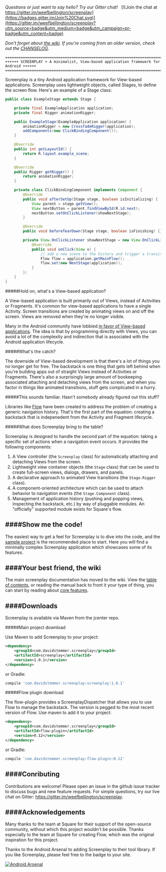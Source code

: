 
*Questions or just want to say hello? Try our Gitter chat!*&nbsp;&nbsp;&nbsp;[![Join the chat at https://gitter.im/weefbellington/screenplay](https://badges.gitter.im/Join%20Chat.svg)](https://gitter.im/weefbellington/screenplay?utm_source=badge&utm_medium=badge&utm_campaign=pr-badge&utm_content=badge)

*Don't forget about [the wiki](https://github.com/weefbellington/screenplay/wiki/Home). If you're coming from an older version, check out the
[CHANGELOG](https://github.com/weefbellington/screenplay/blob/master/CHANGELOG.md).*

```
=====================================================================================
++++++ SCREENPLAY + A minimalist, View-based application framework for Android ++++++
=====================================================================================
```

Screenplay is a tiny Android application framework for View-based applications. Screenplay uses lightweight objects, called Stages, to define the screen flow. Here's an example of a Stage class:

```java
public class ExampleStage extends Stage {

    private final ExampleApplication application;
    private final Rigger animationRigger;

    public ExampleStage(ExampleApplication application) {
        animationRigger = new CrossfadeRigger(application);
        addComponents(new ClickBindingComponent());
    }

    @Override
    public int getLayoutId() {
        return R.layout.example_scene;
    }

    @Override
    public Rigger getRigger() {
        return animationRigger;
    }

    private class ClickBindingComponent implements Component {
        @Override
        public void afterSetUp(Stage stage, boolean isInitializing) {
            View parent = stage.getView();
            View nextButton = parent.findViewById(R.id.next);
            nextButton.setOnClickListener(showNextStage);
        }

        @Override
        public void beforeTearDown(Stage stage, boolean isFinishing) {}

        private View.OnClickListener showNextStage = new View.OnClickListener() {
            @Override
            public void onClick(View v) {
                // add a new scene to the history and trigger a transition
                Flow flow = application.getMainFlow();
                flow.set(new NextStage(application));
            }
        };
    }
}
```

#####Hold on, what's a View-based application?

A View-based application is built primarily out of Views, instead of Activities or Fragments. It's common for view-based applications to have a single Activity. Screen transitions are created by animating views on and off the screen. Views are removed when they're no longer visible.

Many in the Android community have lobbied [in favor of View-based applications](https://corner.squareup.com/2014/10/advocating-against-android-fragments.html). The idea is that by programming directly with Views, you can avoid a lot of the complexity and indirection that is associated with the Android application lifecycle.

#####What's the catch?

The downside of View-based development is that there's a lot of things you no longer get for free. The backstack is one thing that gets left behind when you're building apps out of straight Views instead of Activities or Fragments. There's also a surprisingly large amount of bookeeping associated attaching and detaching views from the screen, and when you factor in things like animated transitions, stuff gets complicated in a hurry.

#####This sounds familiar. Hasn't somebody already figured out this stuff?

Libraries like [Flow](https://github.com/square/flow) have been created to address the problem of creating a generic navigation history. That's the first part of the equation: creating a backstack that is indepenedent from the Activity and Fragment lifecycle.

#####What does Screenplay bring to the table?

Screenplay is designed to handle the second part of the equation: taking a specific set of actions when a navigation event occurs. It provides the following components:

1. A View controller (the `Screenplay` class) for automatically attaching and detaching Views from the screen.
1. Lightweight view container objects (the `Stage` class) that can be used to create full-screen views, dialogs, drawers, and panels.
1. A declarative approach to animated View transitions (the `Stage.Rigger` class).
1. A component-oriented architecture which can be used to attach behavior to navigation events (the `Stage.Component` class).
1. Management of application history (pushing and popping views, inspecting the backstack, etc.) by way of pluggable modules. An "officially" supported module exists for Square's flow.

####Show me the code!
---

The easiest way to get a feel for Screenplay is to dive into the code, and the [sample project](https://github.com/weefbellington/screenplay/tree/master/sample-simple) is the recommended place to start. Here you will find a minimally complex Screenplay application which showcases some of its features.

####Your best friend, the wiki
---


The main screenplay documentation has moved to the wiki. View the [table of contents](https://github.com/weefbellington/screenplay/wiki/Home), or reading the manual back to front it your type of thing, you can start by reading about [core features](https://github.com/weefbellington/screenplay/wiki/Core-features).

####Downloads
---

Screenplay is available via Maven from the jcenter repo.

#####Main project download

Use Maven to add Screenplay to your project:

```xml
<dependency>
    <groupId>com.davidstemmer.screenplay</groupId>
    <artifactId>screenplay</artifactId>
    <version>1.0.1</version>
</dependency>
```

or Gradle:

```groovy
compile 'com.davidstemmer.screenplay:screenplay:1.0.1'
```

#####Flow plugin download

The flow-plugin provides a ScreenplayDispatcher that allows you to use Flow to manage the backstack. The version is pegged to the most recent version of Flow. Use maven to add it to your project:

```xml
<dependency>
    <groupId>com.davidstemmer.screenplay</groupId>
    <artifactId>flow-plugin</artifactId>
    <version>0.12</version>
</dependency>
```

or Gradle:

```groovy
compile 'com.davidstemmer.screenplay:flow-plugin:0.12'
```

####Conributing
---

Contributions are welcome! Please open an issue in the github issue tracker to discuss bugs and new feature requests. For simple questions, try our live chat on Gitter: https://gitter.im/weefbellington/screenplay.

####Acknowledgements
---
Many thanks to the team at Square for their support of the open-source community, without which this
project wouldn't be possible. Thanks especially to the team at Square for creating Flow, which was the original inspiration for this project.

Thanks to the Android Arsenal to adding Screenplay to their tool library. If you like Screenplay, please feel free to the badge to your site.

[![Android Arsenal](https://img.shields.io/badge/Android%20Arsenal-Screenplay-brightgreen.svg?style=flat)](http://android-arsenal.com/details/1/2709)

